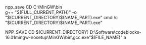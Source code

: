 npp_save
CD C:\MinGW\bin\
g++ "$(FULL_CURRENT_PATH)" -o "$(CURRENT_DIRECTORY)\$(NAME_PART).exe"
cmd /c "$(CURRENT_DIRECTORY)\$(NAME_PART).exe"


NPP_SAVE
CD $(CURRENT_DIRECTORY)
D:\Software\codeblocks-16.01mingw-nosetup\MinGW\bin\gcc.exe"$(FILE_NAME)"
a
